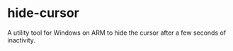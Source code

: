 # hide-cursor
A utility tool for Windows on ARM to hide the cursor after a few seconds of inactivity.
